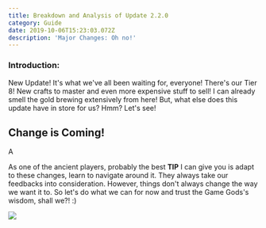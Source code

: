 ```yaml
---
title: Breakdown and Analysis of Update 2.2.0
category: Guide
date: 2019-10-06T15:23:03.072Z
description: 'Major Changes: Oh no!'
---
```

### Introduction:

New Update! It's what we've all been waiting for, everyone! There's our Tier 8! New crafts to master and even more expensive stuff to sell! I can already smell the gold brewing extensively from here! But, what else does this update have in store for us? Hmm? Let's see!

## Change is Coming!

A


As one of the ancient players, probably the best **TIP** I can give you is adapt to these changes, learn to navigate around it. They always take our feedbacks into consideration. However, things don't always change the way we want it to. So let's do what we can for now and trust the Game Gods's wisdom, shall we?! :)

![](/img/angela-endtag.png)
